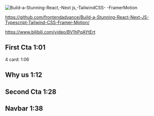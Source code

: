![Build-a-Stunning-React,-Next js,-TailwindCSS- -FramerMotion](https://github.com/user-attachments/assets/ad18a824-8f6c-41a6-8802-009eb5a89362)

https://github.com/frontendadvance/Build-a-Stunning-React-Next-JS-Typescript-Tailwind-CSS-Framer-Motion/

https://www.bilibili.com/video/BV1hPqAYtErt




## First Cta  1:01
4 card: 1:06

## Why us  1:12

## Second Cta  1:28

## Navbar  1:38